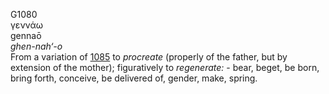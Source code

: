 <body>
  <p>G1080<br>  γεννάω  <br> gennaō  <br><i>ghen-nah‘-o </i><br>From a variation of <a href="g1085.htm">1085</a>  to <i>procreate</i> (properly of the father, but by extension of the mother); figuratively to <i>regenerate:</i> - bear, beget, be born, bring forth, conceive, be delivered of, gender, make, spring.<br></p>
 </body>